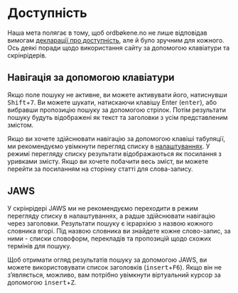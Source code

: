 # Доступність
Наша мета полягає в тому, щоб ordbøkene.no не лише відповідав вимогам [декларації про доступність](https://uustatus.no/nb/erklaringer/publisert/b2a6f8d0-3a16-4716-8bc8-46ac3c161935), але й було зручним для кожного.
Ось деякі поради щодо використання сайту за допомогою клавіатури та скрінрідерів.

## Навігація за допомогою клавіатури
Якщо поле пошуку не активне, ви можете активувати його, натиснувши <kbd>Shift</kbd>+<kbd>7</kbd>. Ви можете шукати, натискаючи клавішу Enter (<kbd>enter</kbd>), або вибравши пропозицію пошуку за допомогою стрілок. Потім результати пошуку будуть відображені як текст та заголовки з усім представленим змістом.

Якщо ви хочете здійснювати навігацію за допомогою клавіші табуляції, ми рекомендуємо увімкнути перегляд списку в [налаштуваннях](/ukr/settings).
У режимі перегляду списку результати відображаються як посилання з уривками змісту. Якщо ви хочете побачити весь зміст, ви можете перейти за посиланням на сторінку статті для слова-запису.

## JAWS
У скрінрідері JAWS ми не рекомендуємо переходити в режим перегляду списку в налаштуваннях, а радше здійснювати навігацію через заголовки. Результати пошуку є ієрархією з назвою кожного словника вгорі. Під назвою словника ви знайдете кожне слово-запис, за ними - списки словоформ, перекладів та пропозицій щодо схожих термінів для пошуку.

Щоб отримати огляд результатів пошуку за допомогою JAWS, ви можете використовувати список заголовків (<kbd>insert</kbd>+<kbd>F6</kbd>). Якщо він не з’являється, можливо, вам потрібно увімкнути віртуальний курсор за допомогою <kbd>insert</kbd>+<kbd>Z</kbd>.
